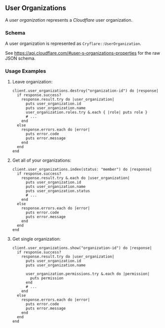 ## User Organizations

A *user organization* represents a *Cloudflare* user organization.

### Schema

A user organization is represented as `Cryflare::UserOrganization`.

See https://api.cloudflare.com/#user-s-organizations-properties for the raw JSON schema.

### Usage Examples

1. Leave organization:

   ```crystal
   client.user_organizations.destroy("organization-id") do |response|
     if response.success?
       response.result.try do |user_organization|
         puts user_organization.id
         puts user_organization.name
         user_organization.roles.try &.each { |role| puts role }
         # ...
       end
     else
       response.errors.each do |error|
         puts error.code
         puts error.message
       end
     end
   end
   ```

1. Get all of your organizations:

   ```crystal
   client.user_organizations.index(status: "member") do |response|
     if response.success?
       response.result.try &.each do |user_organization|
         puts user_organization.id
         puts user_organization.name
         puts user_organization.status
         # ...
       end
     else
       response.errors.each do |error|
         puts error.code
         puts error.message
       end
     end
   end
   ```

1. Get single organization:

   ```crystal
   client.user_organizations.show("organization-id") do |response|
     if response.success?
       response.result.try do |user_organization|
         puts user_organization.id
         puts user_organization.name

         user_organization.permissions.try &.each do |permission|
           puts permission
         end
         # ...
       end
     else
       response.errors.each do |error|
         puts error.code
         puts error.message
       end
     end
   end
   ```

